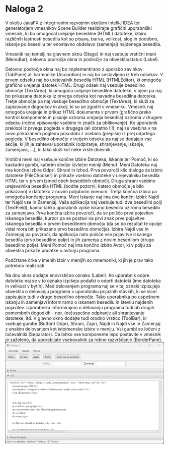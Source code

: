 # Naloga 2

V okolju JavaFX z integriranim razvojnim okoljem IntelliJ IDEA ter generatorjem vmesnikov Scene Builder realizirajte grafični uporabniški vmesnik, ki bo omogočal urejanje besedilne (HTML) datoteke, izbiro različnih lastnosti besedila kot so pisava, barva, velikost, slog in podobno, iskanje po besedilu ter enostavno obdelavo (zamenjaj) najdenega besedila.

Vmesnik naj temelji na glavnem oknu (Stage) in naj vsebuje vrstični meni (MenuBar), delovno področje okna in področje za obvestila/status (Label).

Delovno področje okna naj bo implementirano z uporabo zavihkov (TabPane) ali harmonike (Accordion) in naj bo sestavljeno iz treh odsekov. V prvem odseku naj bo urejevalnik besedila HTML (HTMLEditor), ki omogoča grafično urejanje datotek HTML. Drugi odsek naj vsebuje besedilno območje (TextArea), ki omogoča urejanje besedilne datoteke, v njem pa naj bo prikazana datoteka iz prvega odseka kot navadna besedilna datoteka. Tretje območje pa naj vsebuje besedilno območje (TextArea), ki služi za zapisovanje dogodkov in akcij, ki so se zgodili v vmesniku. Vmesnik naj omogoča urejanje in prikaz HTML dokumenta v prvem (grafično preko kontrol komponente in pisanje oziroma urejanja besedila) oziroma v drugem odseku (ročno vpisovanje vsebine in značk za oblikovanje). Ko uporabnik preklopi iz prvega pogleda v drugega (ali obratno !!!), naj se vsebina v na novo prikazanem pogledu posodobi z vsebino (prepiše) iz prej odprtega pogleda. V besedilno območje v tretjem odseku pa naj se dodajajo vse akcije, ki jih je zahteval uporabnik (odpiranje, shranjevanje, iskanje, zamenjava, ...), ki tako služi kot neke vrste dnevnik.

Vrstični meni naj vsebuje končne izbire Datoteka, Iskanje ter Pomoč, ki so kaskadni gumbi, katerim sledijo izvlečni meniji (Menu). Meni Datoteka naj ima končne izbire Odpri, Shrani in Izhod. Prva povzroči klic dialoga za izbiro datoteke (FileChooser) in prikaže vsebino datoteke v urejevalniku besedila HTML ter v prvem izmed obeh besedilnih območij. Druga shrani vsebino urejevalnika besedila HTML (bodite pozorni, katero območje je bilo prikazano) v datoteko z novim poljubnim imenom. Tretja končna izbira pa omogoča končanje programa.
Meni Iskanje naj ima dve končni izbiri: Najdi ter Najdi vse in Zamenjaj. Vaša aplikacija naj vsebuje tudi dve besedilni polji (TextField), kamor lahko uporabnik vpiše iskano besedilo oziroma besedilo za zamenjavo. Prva končna izbira povzroči, da se poišče prva pojavitev iskanega besedila, kurzor pa se postavi na prvi znak prve pojavitve iskanega besedila v prvem besedilnem območju (da se bo rezultat te opcije videl mora biti prikazano prvo besedilno območje). Izbira Najdi vse in Zamenjaj pa povzroči, da aplikacija nato poišče vse pojavitve iskanega besedila (prvo besedilno polje) in jih zamenja z novim besedilom (drugo besedilno polje). Meni Pomoč naj ima končno izbiro Avtor, ki v polju za obvestila prikaže podatke o avtorju programa.

Podčrtane črke v imenih izbir v menijih so mnemoniki, ki jih je prav tako potrebno realizirati.

Na dnu okna dodajte enovrstično oznako (Label). Ko uporabnik odpre datoteko naj se v to oznako izpišejo podatki o odprti datoteki (ime datoteka in velikost v bytih). Med delovanjem programa naj se v tej oznaki izpisujejo obvestila o delovanju programa v uporabniku prijaznih stavkih, ki se sicer zapisujejo tudi v drugo besedilno območje. Tako uporabnika po uspešnem iskanju in zamenjavi informiramo o iskanem besedilu in številu najdenih pojavitev. Uporabnika informirajmo o delovanju programa tudi ob drugih pomembnih dogodkih - npr. (ne)uspešno odpiranje ali shranjevanje datoteke, itd.
V glavno okno dodajte tudi orodno vrstico (ToolBar), ki vsebuje gumbe (Button) Odpri, Shrani, Zapri, Najdi in Najdi vse in Zamenjaj z enakim delovanjem kot istoimenske izbire v meniju. Vsi gumbi so ločeni z ločevalniki (Separator). Da lahko vse komponente lepo postavite v vmesnik je zaželeno, da uporabljate vsebovalnik za robno razvrščanje (BorderPane).
![Slika](https://github.com/klemenp950/UV/blob/main/Naloga2/slike/Posnetek%20zaslona%202024-03-24%20213418.png)
